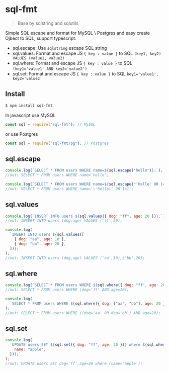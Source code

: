 # sql-fmt

> Base by sqlstring and sqlutils

Simple SQL escape and format for MySQL \ Postgres and easy create Ojbect to SQL, support typescript.

- sql.escape: Use `sqlstring` escape SQL string
- sql.values: Format and escape JS `{ key : value }` to SQL `(key1, key2) VALUES (value1, value2)`
- sql.where: Format and escape JS `{ key : value }` to SQL `(key1='value1' AND key2='value2')`
- sql.set: Format and escape JS `{ key : value }` to SQL `key1='value1', key2='value2'`

## Install

```sh
$ npm install sql-fmt
```

In javascript use MySQL

```js
const sql = require("sql-fmt"); // MySQL
```

or use Postgres

```js
const sql = require("sql-fmt/pg"); // Postgres
```

## sql.escape

```js
console.log(`SELECT * FROM users WHERE name=${sql.escape("hello")};`);
//out: SELECT * FROM users WHERE name='hello';

console.log(`SELECT * FROM users WHERE name=${sql.escape("'hello' OR 1=1")}`);
//out: SELECT * FROM users WHERE name='\'hello\' OR 1=1';
```

## sql.values

```js
console.log(`INSERT INTO users ${sql.values({ dog: "ff", age: 20 })};`);
//out: INSERT INTO users (dog,age) VALUES ('ff',20);

console.log(
  `INSERT INTO users ${sql.values([
    { dog: "aa", age: 10 },
    { dog: "bb", age: 20 },
  ])};`
);
//out: INSERT INTO users (dog,age) VALUES ('aa',10),('bb',20);
```

## sql.where

```js
console.log(`SELECT * FROM users WHERE ${sql.where({ dog: "ff", age: 20 })};`);
//out: SELECT * FROM users WHERE (dog='ff' AND age=20);

console.log(
  `SELECT * FROM users WHERE ${sql.where({ dog: ["aa", "bb"], age: 20 })};`
);
//out: SELECT * FROM users WHERE ((dog='aa' OR dog='bb') AND age=20);
```

## sql.set

```js
console.log(
  `UPDATE users SET ${sql.set({ dog: "ff", age: 20 })} where ${sql.where({
    name: "apple",
  })};`
);
//out: UPDATE users SET dog='ff',age=20 where (name='apple');
```
